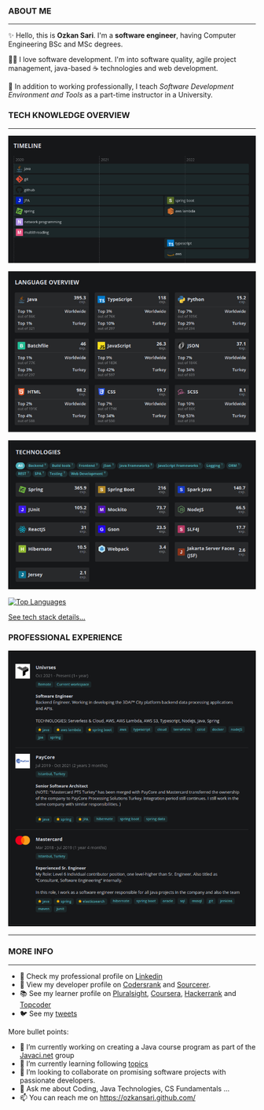 ### ABOUT ME
---

:sparkles: Hello, this is **Ozkan Sari**. I'm a **software engineer**, having Computer Engineering BSc and MSc degrees. 

:technologist: I love software development. I'm into software quality, agile project management, java-based ☕ technologies and web development. 

:necktie: In addition to working professionally, I teach *Software Development Environment and Tools* as a part-time instructor in a University.

### TECH KNOWLEDGE OVERVIEW
---

[![Timeline](https://github.com/ozkansari/ozkansari/blob/master/timeline.png?raw=true)](https://profile.codersrank.io/user/ozkansari#Timeline)

[![Language Overview](https://github.com/ozkansari/ozkansari/blob/master/lng.png?raw=true)](https://profile.codersrank.io/user/ozkansari#Language%20overview)

[![Technologies](https://github.com/ozkansari/ozkansari/blob/master/tech.png?raw=true)](https://profile.codersrank.io/user/ozkansari#Technologies)

[![Top Languages](https://github-readme-stats.vercel.app/api/top-langs/?username=ozkansari&layout=compact&theme=dracula)](https://github.com/anuraghazra/github-readme-stats)

[See tech stack details...](https://profile.codersrank.io/user/ozkansari)

### PROFESSIONAL EXPERIENCE

[![Work](https://github.com/ozkansari/ozkansari/blob/master/work.png?raw=true)](https://profile.codersrank.io/user/ozkansari#Work%20Experiences)

---


### MORE INFO
---

- 💼 Check my professional profile on [Linkedin](https://www.linkedin.com/in/ozkansari/)
- 👷 View my developer profile on [Codersrank](https://profile.codersrank.io/user/ozkansari) and [Sourcerer](https://sourcerer.io/ozkansari).
- 📚 See my learner profile on [Pluralsight](https://app.pluralsight.com/profile/ozkan-sari), [Coursera](https://www.coursera.org/user/2be002b95122d4c62d630e7c19bb8fb2), [Hackerrank](https://www.hackerrank.com/ozkansari/) and [Topcoder](https://www.topcoder.com/members/ozkansari)
- 🐦 See my [tweets](https://twitter.com/ozkan_sari)

More bullet points:

- 🔭 I’m currently working on creating a Java course program as part of the [Javaci.net](https://github.com/javaci-net) group
- 🌱 I’m currently learning following [topics](https://app.pluralsight.com/profile/ozkan-sari)
- 👯 I’m looking to collaborate on promising software projects with passionate developers.
- 💬 Ask me about Coding, Java Technologies, CS Fundamentals ...
- 📫 You can reach me on https://ozkansari.github.com/
